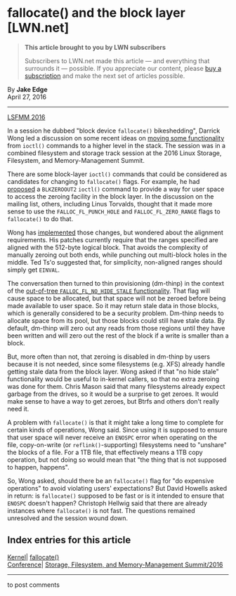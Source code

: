 # fallocate() and the block layer [LWN.net]

> **This article brought to you by LWN subscribers**
> 
> Subscribers to LWN.net made this article — and everything that surrounds it — possible. If you appreciate our content, please [buy a subscription](/Promo/nst-nag3/subscribe) and make the next set of articles possible. 

By **Jake Edge**  
April 27, 2016 

* * *

[LSFMM 2016](/Articles/lsfmm2016/)

In a session he dubbed "block device `fallocate()` bikeshedding", Darrick Wong led a discussion on some recent ideas on [moving some functionality](/Articles/680708/) from `ioctl()` commands to a higher level in the stack. The session was in a combined filesystem and storage track session at the 2016 Linux Storage, Filesystem, and Memory-Management Summit. 

There are some block-layer `ioctl()` commands that could be considered as candidates for changing to `fallocate()` flags. For example, he had [proposed](http://thread.gmane.org/20160302040932.16685.62789.stgit@birch.djwong.org) a `BLKZEROOUT2` `ioctl()` command to provide a way for user space to access the zeroing facility in the block layer. In the discussion on the mailing list, others, including Linus Torvalds, thought that it made more sense to use the `FALLOC_FL_PUNCH_HOLE` and `FALLOC_FL_ZERO_RANGE` flags to `fallocate()` to do that. 

Wong has [implemented](http://thread.gmane.org/20160305005556.29738.66782.stgit@birch.djwong.org) those changes, but wondered about the alignment requirements. His patches currently require that the ranges specified are aligned with the 512-byte logical block. That avoids the complexity of manually zeroing out both ends, while punching out multi-block holes in the middle. Ted Ts'o suggested that, for simplicity, non-aligned ranges should simply get `EINVAL`. 

The conversation then turned to thin provisioning (dm-thinp) in the context of the [out-of-tree `FALLOC_FL_NO_HIDE_STALE` functionality](http://thread.gmane.org/20160303223952.GE24012@thunk.org). That flag will cause space to be allocated, but that space will not be zeroed before being made available to user space. So it may return stale data in those blocks, which is generally considered to be a security problem. Dm-thinp needs to allocate space from its pool, but those blocks could still have stale data. By default, dm-thinp will zero out any reads from those regions until they have been written and will zero out the rest of the block if a write is smaller than a block. 

But, more often than not, that zeroing is disabled in dm-thinp by users because it is not needed, since some filesystems (e.g. XFS) already handle getting stale data from the block layer. Wong asked if that "no hide stale" functionality would be useful to in-kernel callers, so that no extra zeroing was done for them. Chris Mason said that many filesystems already expect garbage from the drives, so it would be a surprise to get zeroes. It would make sense to have a way to get zeroes, but Btrfs and others don't really need it. 

A problem with `fallocate()` is that it might take a long time to complete for certain kinds of operations, Wong said. Since using it is supposed to ensure that user space will never receive an `ENOSPC` error when operating on the file, copy-on-write (or `reflink()`-supporting) filesystems need to "unshare" the blocks of a file. For a 1TB file, that effectively means a 1TB copy operation, but not doing so would mean that "the thing that is not supposed to happen, happens". 

So, Wong asked, should there be an `fallocate()` flag for "do expensive operations" to avoid violating users' expectations? But David Howells asked in return: is `fallocate()` supposed to be fast or is it intended to ensure that `ENOSPC` doesn't happen? Christoph Hellwig said that there are already instances where `fallocate()` is not fast. The questions remained unresolved and the session wound down. 

  
Index entries for this article  
---  
[Kernel](/Kernel/Index)| [fallocate()](/Kernel/Index#fallocate)  
[Conference](/Archives/ConferenceIndex/)| [Storage, Filesystem, and Memory-Management Summit/2016](/Archives/ConferenceIndex/#Storage_Filesystem_and_Memory-Management_Summit-2016)  
  


* * *

to post comments 

